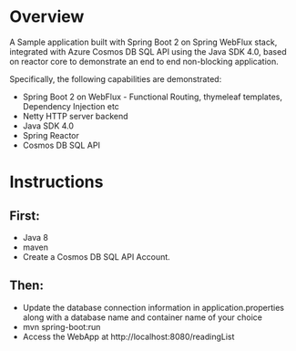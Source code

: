 # Overview
A Sample application built with Spring Boot 2 on Spring WebFlux stack, integrated with Azure Cosmos DB SQL API using the Java SDK 4.0, based on reactor core  to demonstrate an end to end non-blocking application.


Specifically, the following capabilities are demonstrated:
* Spring Boot 2 on WebFlux - Functional Routing, thymeleaf templates, Dependency Injection etc
* Netty HTTP server backend
* Java SDK 4.0
* Spring Reactor 
* Cosmos DB SQL API

# Instructions

## First:
 * Java 8
 * maven
 * Create a Cosmos DB SQL API Account. 

## Then:
* Update the database connection information in application.properties along with a database name and container name of your choice
* mvn spring-boot:run 
* Access the WebApp at http://localhost:8080/readingList
